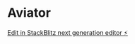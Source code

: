 # Aviator

[Edit in StackBlitz next generation editor ⚡️](https://stackblitz.com/~/github.com/sukhdevr898/Aviator)
